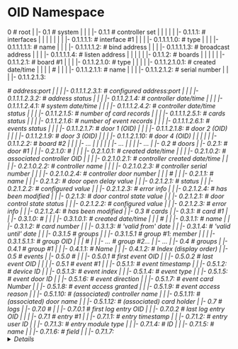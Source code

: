 # OID Namespace

0                                                                            # root
|
|- 0.1                                                                       # system
|    |
|    |- 0.1.1                                                                # controller set
|    |      |
|    |      |- 0.1.1.1:                                                      # interfaces
|    |      |        |
|    |      |        |- 0.1.1.1.1: <status>                                  # interface #1
|    |      |                   |- 0.1.1.1.1.0: <type>                       #    type
|    |      |                   |- 0.1.1.1.1.1: <name>                       #    name
|    |      |                   |- 0.1.1.1.1.2: <bind>                       #    bind address
|    |      |                   |- 0.1.1.1.1.3: <broadcast>                  #    broadcast address
|    |      |                   |- 0.1.1.1.1.4: <listen>                     #    listen address
|    |      |
|    |      |- 0.1.1.2:                                                      # boards
|    |               |
|    |               |- 0.1.1.2.1: <status>                                  # board #1
|    |               |          |- 0.1.1.2.1.0: <type>                       #    type
|    |               |          |            |- 0.1.1.2.1.0.1: <created>     #    created date/time
|    |               |          |                                            #
|    |               |          |- 0.1.1.2.1.1:  <name>                      #    name
|    |               |          |- 0.1.1.2.1.2:  <ID>                        #    serial number
|    |               |          |- 0.1.1.2.1.3:  <address>                   #    address:port
|    |               |                       |- 0.1.1.1.2.3.1: <configured>  #    configured address:port
|    |               |                       |- 0.1.1.1.2.3.2: <status>      #    address status
|    |               |          |- 0.1.1.2.1.4:  <datetime>                  #    controller date/time
|    |               |                       |- 0.1.1.1.2.4.1: <now>         #    system date/time
|    |               |                       |- 0.1.1.1.2.4.2: <status>      #    controller date/time status
|    |               |          |- 0.1.1.2.1.5:  <cards>                     #    number of card records
|    |               |                       |- 0.1.1.1.2.5.1: <status>      #    cards status
|    |               |          |- 0.1.1.2.1.6:  <events>                    #    number of event records
|    |               |                       |- 0.1.1.1.2.6.1: <status>      #    events status
|    |               |          |- 0.1.1.2.1.7:  <door1>                     #    door 1 (OID)
|    |               |          |- 0.1.1.2.1.8:  <door2>                     #    door 2 (OID)
|    |               |          |- 0.1.1.2.1.9:  <door3>                     #    door 3 (OID)
|    |               |          |- 0.1.1.2.1.10: <door4>                     #    door 4 (OID)
|    |               |
|    |               |- 0.1.1.2.2: <status>                                  # board #2
|    |               |          |- ...
|    |               |
|    |               |- ...
|    |
|    |- ...
|
|- 0.2                                                                       # doors
|    |- 0.2.1: <status>                                                      # door #1
|    |      |- 0.2.1.0:                                                      #
|    |      |        |- 0.2.1.0.1: <created>                                 #    created date/time
|    |      |        |- 0.2.1.0.2: <controller>                              #    associated controller OID
|    |      |                   |- 0.2.1.0.2.1: <created>                    #               controller created date/time
|    |      |                   |- 0.2.1.0.2.2: <name>                       #               controller name
|    |      |                   |- 0.2.1.0.2.3: <deviceID>                   #               controller serial number
|    |      |                   |- 0.2.1.0.2.4: <door>                       #               controller door number
|    |      |                                                                #
|    |      |- 0.2.1.1: <name>                                               #    name
|    |      |- 0.2.1.2: <delay>                                              #    door open delay value
|    |               |- 0.2.1.2.1: <status>                                  #                    status
|    |               |- 0.2.1.2.2: <configured>                              #                    configured value
|    |               |- 0.2.1.2.3: <error>                                   #                    error info
|    |               |- 0.2.1.2.4: <modified>                                #                    has been modified
|    |      |- 0.2.1.3: <control>                                            #    door control state value
|    |               |- 0.2.1.2.1: <status>                                  #    door control state status
|    |               |- 0.2.1.2.2: <configured>                              #                       configured value
|    |               |- 0.2.1.2.3: <error>                                   #                       error info
|    |               |- 0.2.1.2.4: <modified>                                #                       has been modified
|
|- 0.3                                                                       # cards
|    |- 0.3.1: <status>                                                      # card #1
|    |      |- 0.3.1.0:                                                      #
|    |      |        |- 0.3.1.0.1: <created>                                 #      created date/time
|    |      |                                                                # 
|    |      |- 0.3.1.1: <name>                                               #      name
|    |      |- 0.3.1.2: <number>                                             #      card number
|    |      |- 0.3.1.3: <from>                                               #      'valid from' date
|    |      |- 0.3.1.4: <to>                                                 #      'valid until' date
|    |      |- 0.3.1.5                                                       #      groups
|    |               |- 0.3.1.5.1 <member>                                   #      group #1: member
|    |               |           |- 0.3.1.5.1.1: <oid>                       #                group OID
|    |               |                                                       #
|    |               |- ...                                                  #      group #2...
|    |- ...
|
|- 0.4                                                                       # groups
|    |- 0.4.1                                                                # group #1
|    |      |- 0.4.1.1: <name>                                               #       Name
|    |      |- 0.4.1.2: <index>                                              #       Index (display order)
|
|- 0.5                                                                       # events
|    |- 0.5.0                                                                # 
|    |      |- 0.5.0.1                                                       # first event OID
|    |      |- 0.5.0.2                                                       # last event OID
|    |
|    |- 0.5.1                                                                # event #1
|    |      |- 0.5.1.1: <timestamp>                                          #       event timestamp
|    |      |- 0.5.1.2: <deviceID>                                           #       device ID
|    |      |- 0.5.1.3: <index>                                              #       event index
|    |      |- 0.5.1.4: <type>                                               #       event type
|    |      |- 0.5.1.5: <door>                                               #       event door ID
|    |      |- 0.5.1.6: <direction>                                          #       event direction
|    |      |- 0.5.1.7: <cardNumber>                                         #       event card Number
|    |      |- 0.5.1.8: <accessGranted>                                      #       event access granted
|    |      |- 0.5.1.9: <reason>                                             #       event access reason
|    |      |- 0.5.1.10: <deviceName>                                        #       (associated) controller name
|    |      |- 0.5.1.11: <doorName>                                          #       (associated) door name
|    |      |- 0.5.1.12: <cardName>                                          #       (associated) card holder
|
|- 0.7                                                                       # logs
|    |- 0.7.0                                                                # 
|    |      |- 0.7.0.1                                                       # first log entry OID
|    |      |- 0.7.0.2                                                       # last log entry OID
|    |
|    |- 0.7.1                                                                # entry #1
|    |      |- 0.7.1.1: <timestamp>                                          #       entry timestamp
|    |      |- 0.7.1.2: <uid>                                                #       entry user ID
|    |      |- 0.7.1.3: <module>                                             #       entry module type
|    |      |- 0.7.1.4: <module-id>                                          #                    ID
|    |      |- 0.7.1.5: <module-name>                                        #                    name
|    |      |- 0.7.1.6: <module-field>                                       #                    field
|    |      |- 0.7.1.7: <details>                                            #             details

